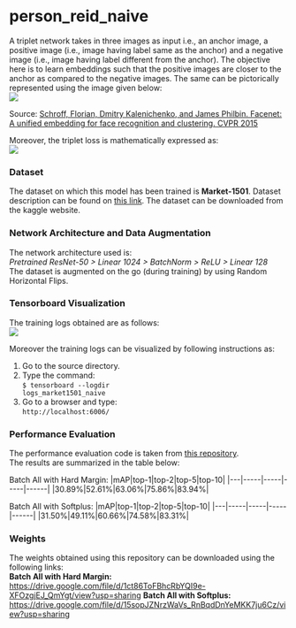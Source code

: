 # person_reid_naive

A triplet network takes in three images as input i.e., an anchor image, a positive image (i.e., image having label same as the anchor) and a negative image (i.e., image having label different from the anchor). The objective here is to learn embeddings such that the positive images are closer to the anchor as compared to the negative images. The same can be pictorically represented using the image given below:<br>
<img src = "images/anchor_negative_positive.png"></img>

Source: <a href = "https://www.cv-foundation.org/openaccess/content_cvpr_2015/app/1A_089.pdf">Schroff, Florian, Dmitry Kalenichenko, and James Philbin. Facenet: A unified embedding for face recognition and clustering. CVPR 2015</a><br>

Moreover, the triplet loss is mathematically expressed as:<br>
<img src = "images/triplet_loss.png"></img>

### Dataset

The dataset on which this model has been trained is <b>Market-1501</b>. Dataset description can be found on <a href = "https://www.aitribune.com/dataset/2018051063">this link</a>. The dataset can be downloaded from the kaggle website.

### Network Architecture and Data Augmentation
The network architecture used is:<br>
<i>Pretrained ResNet-50 > Linear 1024 > BatchNorm > ReLU > Linear 128</i><br>
The dataset is augmented on the go (during training) by using Random Horizontal Flips.<br>

### Tensorboard Visualization

The training logs obtained are as follows:<br>
<img src = "images/logs_naive_triplet_loss.png"></img>

Moreover the training logs can be visualized by following instructions as:<br>
1) Go to the source directory.<br>
2) Type the command:<br>
<code>$ tensorboard --logdir logs_market1501_naive</code><br>
3) Go to a browser and type:<br>
<code>http://localhost:6006/</code>

### Performance Evaluation
The performance evaluation code is taken from <a href = "https://github.com/VisualComputingInstitute/triplet-reid">this repository</a>.<br>
The results are summarized in the table below:<br>

Batch All with Hard Margin:
|mAP|top-1|top-2|top-5|top-10|
|---|-----|-----|-----|------|
|30.89%|52.61%|63.06%|75.86%|83.94%|

Batch All with Softplus:
|mAP|top-1|top-2|top-5|top-10|
|---|-----|-----|-----|------|
|31.50%|49.11%|60.66%|74.58%|83.31%|

### Weights
The weights obtained using this repository can be downloaded using the following links:<br>
<b>Batch All with Hard Margin:</b><br>
https://drive.google.com/file/d/1ct86ToFBhcRbYQI9e-XFOzgjEJ_QmYgt/view?usp=sharing
<b>Batch All with Softplus:</b><br>
https://drive.google.com/file/d/15sopJZNrzWaVs_RnBqdDnYeMKK7ju6Cz/view?usp=sharing
